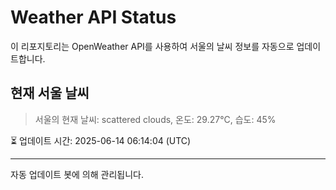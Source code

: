 
# Weather API Status

이 리포지토리는 OpenWeather API를 사용하여 서울의 날씨 정보를 자동으로 업데이트합니다.

## 현재 서울 날씨
> 서울의 현재 날씨: scattered clouds, 온도: 29.27°C, 습도: 45%

⏳ 업데이트 시간: 2025-06-14 06:14:04 (UTC)

---
자동 업데이트 봇에 의해 관리됩니다.

